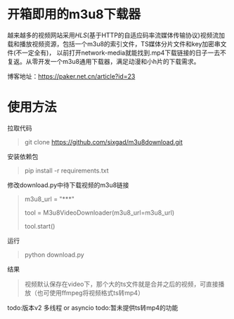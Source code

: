 # 开箱即用的m3u8下载器

越来越多的视频网站采用*HLS*(基于HTTP的自适应码率流媒体传输协议)视频流加载和播放视频资源，包括一个m3u8的索引文件，TS媒体分片文件和key加密串文件(不一定全有)，
以前打开network-media就能找到.mp4下载链接的日子一去不复返。从零开发一个m3u8通用下载器，满足动漫和小h片的下载需求。

博客地址：https://paker.net.cn/article?id=23

# 使用方法
拉取代码

> git clone https://github.com/sixgad/m3u8download.git

安装依赖包

> pip install -r requirements.txt

修改download.py中待下载视频的m3u8链接

>  m3u8_url = "***"
>
>   tool = M3u8VideoDownloader(m3u8_url=m3u8_url)
>
>   tool.start()

运行

> python download.py

结果

> 视频默认保存在video下，那个大的ts文件就是合并之后的视频，可直接播放（也可使用ffmpeg将视频格式ts转mp4）

todo:版本v2 多线程 or asyncio
todo:暂未提供ts转mp4的功能
